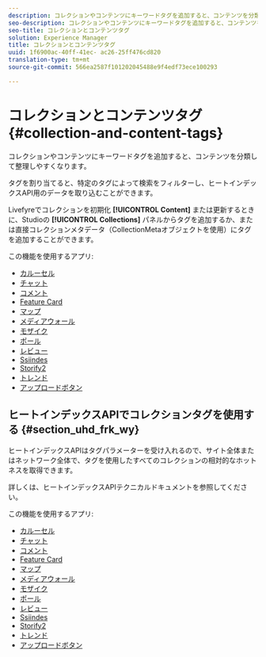 ```yaml
---
description: コレクションやコンテンツにキーワードタグを追加すると、コンテンツを分類して整理しやすくなります。
seo-description: コレクションやコンテンツにキーワードタグを追加すると、コンテンツを分類して整理しやすくなります。
seo-title: コレクションとコンテンツタグ
solution: Experience Manager
title: コレクションとコンテンツタグ
uuid: 1f6900ac-40ff-41ec- ac26-25ff476cd820
translation-type: tm+mt
source-git-commit: 566ea2587f101202045488e9f4edf73ece100293

---
```



# コレクションとコンテンツタグ{#collection-and-content-tags}

コレクションやコンテンツにキーワードタグを追加すると、コンテンツを分類して整理しやすくなります。

タグを割り当てると、特定のタグによって検索をフィルターし、ヒートインデックスAPI用のデータを取り込むことができます。

Livefyreでコレクションを初期化 **[!UICONTROL Content]** または更新するときに、Studioの **[!UICONTROL Collections]** パネルからタグを追加するか、または直接コレクションメタデータ（CollectionMetaオブジェクトを使用）にタグを追加することができます。

この機能を使用するアプリ:

* [カルーセル](/help/using/c-about-apps/c-carousel-app/c-carousel-app.md#c_carousel_app)
* [チャット](/help/using/c-about-apps/c-chat-app/c-chat-app.md#c_chat_app)
* [コメント](/help/using/c-about-apps/c-comments/c-comments.md)
* [Feature Card](/help/using/c-about-apps/c-feature-card-app/c-feature-card-app.md#c_feature_card_app)
* [マップ](/help/using/c-about-apps/c-map-app/c-map-app.md#c_map_app)
* [メディアウォール](/help/using/c-about-apps/c-media-wall-app/c-media-wall-app.md#c_media_wall_app)
* [モザイク](/help/using/c-about-apps/c-mosaic-app/c-mosaic-app.md#c_mosaic_app)
* [ポール](/help/using/c-about-apps/c-polls-app/c-polls-app.md#c_polls_app)
* [レビュー](/help/using/c-about-apps/c-reviews-app/c-reviews-app.md#c_reviews_app)
* [Ssiindes](/help/using/c-about-apps/c-sidenotes-app/c-sidenotes-app.md#c_sidenotes_app)
* [Storify2](/help/using/c-about-apps/c-storify2/c-storify2.md#c_storify2)
* [トレンド](/help/using/c-about-apps/c-trending-app/c-trending-app.md#c_trending_app)
* [アップロードボタン](/help/using/c-about-apps/c-upload-button-app/c-upload-button-app.md#c_upload_button_app)

## ヒートインデックスAPIでコレクションタグを使用する {#section_uhd_frk_wy}

ヒートインデックスAPIはタグパラメーターを受け入れるので、サイト全体またはネットワーク全体で、タグを使用したすべてのコレクションの相対的なホットネスを取得できます。

詳しくは、ヒートインデックスAPIテクニカルドキュメントを参照してください。

この機能を使用するアプリ:

* [カルーセル](/help/using/c-about-apps/c-carousel-app/c-carousel-app.md#c_carousel_app)
* [チャット](/help/using/c-about-apps/c-chat-app/c-chat-app.md#c_chat_app)
* [コメント](/help/using/c-about-apps/c-comments/c-comments.md)
* [Feature Card](/help/using/c-about-apps/c-feature-card-app/c-feature-card-app.md#c_feature_card_app)
* [マップ](/help/using/c-about-apps/c-map-app/c-map-app.md#c_map_app)
* [メディアウォール](/help/using/c-about-apps/c-media-wall-app/c-media-wall-app.md#c_media_wall_app)
* [モザイク](/help/using/c-about-apps/c-mosaic-app/c-mosaic-app.md#c_mosaic_app)
* [ポール](/help/using/c-about-apps/c-polls-app/c-polls-app.md#c_polls_app)
* [レビュー](/help/using/c-about-apps/c-reviews-app/c-reviews-app.md#c_reviews_app)
* [Ssiindes](/help/using/c-about-apps/c-sidenotes-app/c-sidenotes-app.md#c_sidenotes_app)
* [Storify2](/help/using/c-about-apps/c-storify2/c-storify2.md#c_storify2)
* [トレンド](/help/using/c-about-apps/c-trending-app/c-trending-app.md#c_trending_app)
* [アップロードボタン](/help/using/c-about-apps/c-upload-button-app/c-upload-button-app.md#c_upload_button_app)

